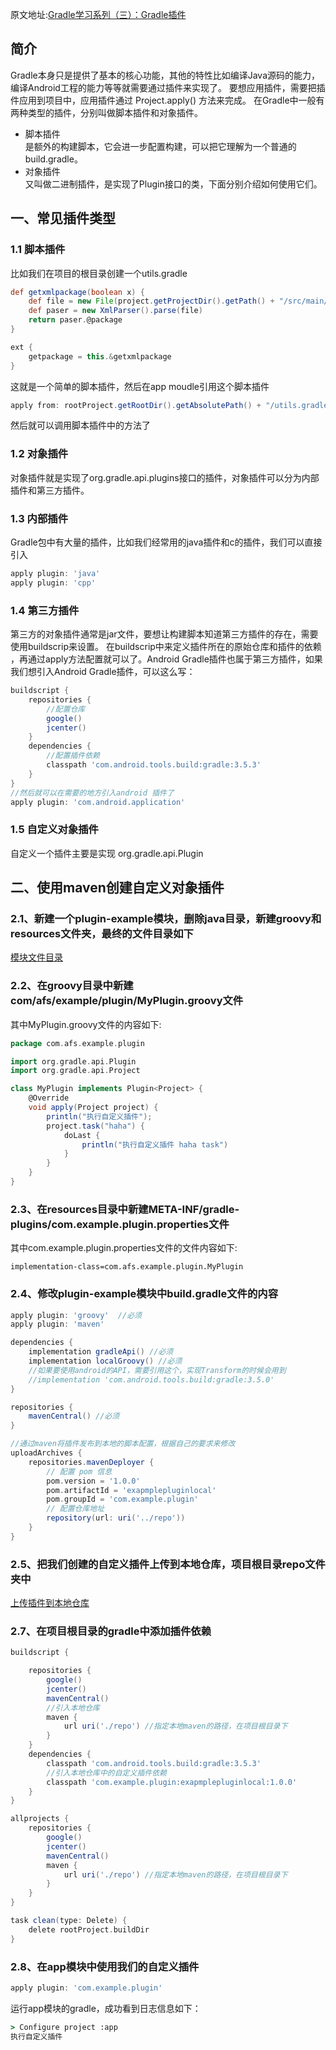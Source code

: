 原文地址:[Gradle学习系列（三）：Gradle插件](https://juejin.cn/post/6937940389496094751)

## 简介

Gradle本身只是提供了基本的核心功能，其他的特性比如编译Java源码的能力，编译Android工程的能力等等就需要通过插件来实现了。 要想应用插件，需要把插件应用到项目中，应用插件通过
Project.apply() 方法来完成。 在Gradle中一般有两种类型的插件，分别叫做脚本插件和对象插件。

- 脚本插件   
  是额外的构建脚本，它会进一步配置构建，可以把它理解为一个普通的build.gradle。
- 对象插件   
  又叫做二进制插件，是实现了Plugin接口的类，下面分别介绍如何使用它们。

## 一、常见插件类型

### 1.1 脚本插件

比如我们在项目的根目录创建一个utils.gradle

```groovy
def getxmlpackage(boolean x) {
    def file = new File(project.getProjectDir().getPath() + "/src/main/AndroidManifest.xml");
    def paser = new XmlParser().parse(file)
    return paser.@package
}

ext {
    getpackage = this.&getxmlpackage
}
```

这就是一个简单的脚本插件，然后在app moudle引用这个脚本插件

```groovy
apply from: rootProject.getRootDir().getAbsolutePath() + "/utils.gradle"
```

然后就可以调用脚本插件中的方法了

### 1.2 对象插件

对象插件就是实现了org.gradle.api.plugins接口的插件，对象插件可以分为内部插件和第三方插件。

### 1.3 内部插件

Gradle包中有大量的插件，比如我们经常用的java插件和c的插件，我们可以直接引入

```groovy
apply plugin: 'java'
apply plugin: 'cpp'
```

### 1.4 第三方插件

第三方的对象插件通常是jar文件，要想让构建脚本知道第三方插件的存在，需要使用buildscrip来设置。 在buildscrip中来定义插件所在的原始仓库和插件的依赖
，再通过apply方法配置就可以了。Android Gradle插件也属于第三方插件，如果我们想引入Android Gradle插件，可以这么写：

```groovy
buildscript {
    repositories {
        //配置仓库
        google()
        jcenter()
    }
    dependencies {
        //配置插件依赖
        classpath 'com.android.tools.build:gradle:3.5.3'
    }
}
//然后就可以在需要的地方引入android 插件了
apply plugin: 'com.android.application'

```

### 1.5 自定义对象插件

自定义一个插件主要是实现 org.gradle.api.Plugin

## 二、使用maven创建自定义对象插件

### 2.1、新建一个plugin-example模块，删除java目录，新建groovy和resources文件夹，最终的文件目录如下

[模块文件目录](picture/0101_plugin-example模块文件目录.png)

### 2.2、在groovy目录中新建com/afs/example/plugin/MyPlugin.groovy文件

其中MyPlugin.groovy文件的内容如下:

```groovy
package com.afs.example.plugin

import org.gradle.api.Plugin
import org.gradle.api.Project

class MyPlugin implements Plugin<Project> {
    @Override
    void apply(Project project) {
        println("执行自定义插件");
        project.task("haha") {
            doLast {
                println("执行自定义插件 haha task")
            }
        }
    }
}
```

### 2.3、在resources目录中新建META-INF/gradle-plugins/com.example.plugin.properties文件

其中com.example.plugin.properties文件的文件内容如下:

```properties
implementation-class=com.afs.example.plugin.MyPlugin
```

### 2.4、修改plugin-example模块中build.gradle文件的内容

```groovy
apply plugin: 'groovy'  //必须
apply plugin: 'maven'

dependencies {
    implementation gradleApi() //必须
    implementation localGroovy() //必须
    //如果要使用android的API，需要引用这个，实现Transform的时候会用到
    //implementation 'com.android.tools.build:gradle:3.5.0'
}

repositories {
    mavenCentral() //必须
}

//通过maven将插件发布到本地的脚本配置，根据自己的要求来修改
uploadArchives {
    repositories.mavenDeployer {
        // 配置 pom 信息
        pom.version = '1.0.0'
        pom.artifactId = 'exapmplepluginlocal'
        pom.groupId = 'com.example.plugin'
        // 配置仓库地址
        repository(url: uri('../repo'))
    }
}
```

### 2.5、把我们创建的自定义插件上传到本地仓库，项目根目录repo文件夹中

[上传插件到本地仓库](picture/0102_上传插件到本地仓库.png)

### 2.7、在项目根目录的gradle中添加插件依赖

```groovy
buildscript {

    repositories {
        google()
        jcenter()
        mavenCentral()
        //引入本地仓库
        maven {
            url uri('./repo') //指定本地maven的路径，在项目根目录下
        }
    }
    dependencies {
        classpath 'com.android.tools.build:gradle:3.5.3'
        //引入本地仓库中的自定义插件依赖
        classpath 'com.example.plugin:exapmplepluginlocal:1.0.0'
    }
}

allprojects {
    repositories {
        google()
        jcenter()
        mavenCentral()
        maven {
            url uri('./repo') //指定本地maven的路径，在项目根目录下
        }
    }
}

task clean(type: Delete) {
    delete rootProject.buildDir
}
```

### 2.8、在app模块中使用我们的自定义插件

```groovy
apply plugin: 'com.example.plugin'
```

运行app模块的gradle，成功看到日志信息如下：

```cmd
> Configure project :app
执行自定义插件
```